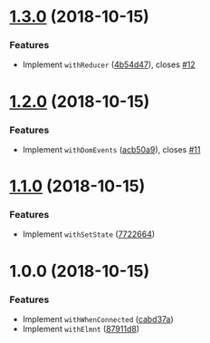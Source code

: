 # [1.3.0](https://github.com/leofavre/elmnt/compare/v1.2.0...v1.3.0) (2018-10-15)


### Features

* Implement `withReducer` ([4b54d47](https://github.com/leofavre/elmnt/commit/4b54d47)), closes [#12](https://github.com/leofavre/elmnt/issues/12)

# [1.2.0](https://github.com/leofavre/elmnt/compare/v1.1.0...v1.2.0) (2018-10-15)


### Features

* Implement `withDomEvents` ([acb50a9](https://github.com/leofavre/elmnt/commit/acb50a9)), closes [#11](https://github.com/leofavre/elmnt/issues/11)

# [1.1.0](https://github.com/leofavre/elmnt/compare/v1.0.0...v1.1.0) (2018-10-15)


### Features

* Implement `withSetState` ([7722664](https://github.com/leofavre/elmnt/commit/7722664))

# 1.0.0 (2018-10-15)


### Features

* Implement `withWhenConnected` ([cabd37a](https://github.com/leofavre/elmnt/commit/cabd37a))
* Implement `withElmnt` ([87911d8](https://github.com/leofavre/elmnt/commit/87911d8))
